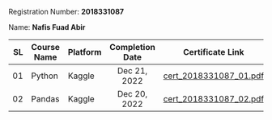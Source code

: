 Registration Number: **2018331087**

Name: **Nafis Fuad Abir**

|   SL | Course Name                   | Platform | Completion Date | Certificate Link                                                                                  |
| ---: | ----------------------------- | -------- | :-------------: | ------------------------------------------------------------------------------------------------- |
|   01 | Python     | Kaggle   |  Dec 21, 2022   | [cert_2018331087_01.pdf](https://www.kaggle.com/learn/certification/nfabir/python)                |
|   02 | Pandas | Kaggle   |  Dec 20, 2022   | [cert_2018331087_02.pdf](https://www.kaggle.com/learn/certification/nfabir/pandas)                |
